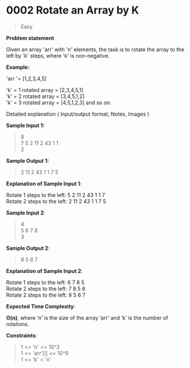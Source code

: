 # 0002 Rotate an Array by K

> Easy

**Problem statement**

Given an array 'arr' with 'n' elements, the task is to rotate the array to the left by 'k' steps, where 'k' is non-negative.

**Example:**

'arr '= [1,2,3,4,5]

'k' = 1  rotated array = [2,3,4,5,1] <br>
'k' = 2  rotated array = [3,4,5,1,2] <br>
'k' = 3  rotated array = [4,5,1,2,3] and so on. <br>

Detailed explanation ( Input/output format, Notes, Images )

**Sample Input 1:**

> 8 <br>
> 7 5 2 11 2 43 1 1 <br>
> 2 <br>

**Sample Output 1:**

> 2 11 2 43 1 1 7 5

**Explanation of Sample Input 1**:

Rotate 1 steps to the left: 5 2 11 2 43 1 1 7 <br>
Rotate 2 steps to the left: 2 11 2 43 1 1 7 5 <br>

**Sample Input 2**:

> 4 <br>
> 5 6 7 8 <br>
> 3 <br>

**Sample Output 2**:

> 8 5 6 7

**Explanation of Sample Input 2**:

Rotate 1 steps to the left: 6 7 8 5 <br>
Rotate 2 steps to the left: 7 8 5 6 <br>
Rotate 2 steps to the left: 8 5 6 7 <br>

**Expected Time Complexity**: 

**O(n)**, where ‘n’ is the size of the array ‘arr’ and ‘k’ is the number of rotations.

**Constraints**:

> 1 <= 'n' <= 10^3 <br>
> 1 <= 'arr'[i] <= 10^9 <br>
>1 <= 'k' < 'n' <br>
